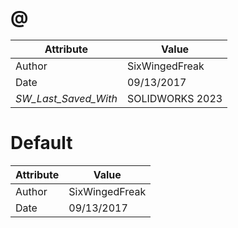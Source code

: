 # @
| Attribute | Value |
| ---  | ---     |
| Author | SixWingedFreak |
| Date | 09/13/2017 |
| _SW_Last_Saved_With_ | SOLIDWORKS 2023 |
# Default
| Attribute | Value |
| ---  | ---     |
| Author | SixWingedFreak |
| Date | 09/13/2017 |
